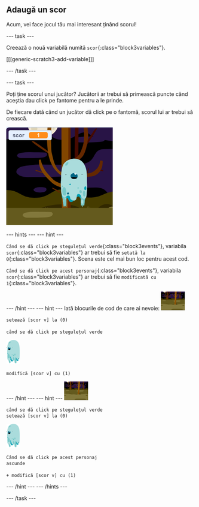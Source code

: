 ## Adaugă un scor

Acum, vei face jocul tău mai interesant ținând scorul!

--- task ---

Creează o nouă variabilă numită `scor`{:class="block3variables"}.

[[[generic-scratch3-add-variable]]]

--- /task ---

--- task ---

Poți ține scorul unui jucător? Jucătorii ar trebui să primească puncte când aceștia dau click pe fantome pentru a le prinde.

De fiecare dată când un jucător dă click pe o fantomă, scorul lui ar trebui să crească.

![Creșterea scorului](images/ghost-score-test.png)

--- hints ---
 --- hint ---

`Când se dă click pe stegulețul verde`{:class="block3events"}, variabila `scor`{:class="block3variables"} ar trebui să fie `setată la 0`{:class="block3variables"}. Scena este cel mai bun loc pentru acest cod.

`Când se dă click pe acest personaj`{:class="block3events"}, variabila `scor`{:class="block3variables"} ar trebui să fie `modificată cu 1`{:class="block3variables"}.

--- /hint --- --- hint --- Iată blocurile de cod de care ai nevoie: ![decor](images/ghost-backdrop.png)

```blocks3
setează [scor v] la (0)

când se dă click pe stegulețul verde
```

![fantomă](images/ghost-sprite.png)

```blocks3
modifică [scor v] cu (1)
```

--- /hint --- --- hint --- ![decor](images/ghost-backdrop.png)

```blocks3
când se dă click pe stegulețul verde
setează [scor v] la (0)
```

![fantomă](images/ghost-sprite.png)

```blocks3
Când se dă click pe acest personaj
ascunde

+ modifică [scor v] cu (1)
```

--- /hint --- --- /hints ---

--- /task ---